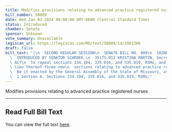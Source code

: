 ```yaml
---
title: Modifies provisions relating to advanced practice registered nurses
bill_number: SB809
date: Wed Jan 03 2024 00:00:00 GMT-0600 (Central Standard Time)
status: Introduced
chamber: Senate
sponsor: Unknown
vote_summary: Unavailable
legiscan_url: https://legiscan.com/MO/text/SB809/id/2861206
draft: false
bill_text: "|\n  SECOND REGULAR SESSION\n  SENATE BILL NO. 809\n  102ND GENERA L ASSEMBLY\n\
  \  INTRODUCED BY SENATOR SCHROER.\n  3517S.01I KRISTINA MARTIN, Secretary\n  AN\
  \ ACT\n  To repeal sections 334.104, 335.016, and 335.019, RSMo, and to enact in\
  \ lieu thereof three new\n  sections relating to advanced practice registered nurses.\n\
  \  Be it enacted by the General Assembly of the State of Missouri, as follows:\n\
  \  1 Section A. Sections 334.104, 335.016, and 335.019, RSMo,"
---
```

Modifies provisions relating to advanced practice registered nurses

---

## Read Full Bill Text

You can view the full text [here](https://legiscan.com/MO/text/SB809/id/2861206).
